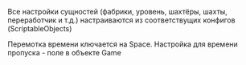 Все настройки сущностей (фабрики, уровень, шахтёры, шахты, переработчик и т.д.) настраиваются из соответствущих конфигов (ScriptableObjects)

Перемотка времени ключается на Space. Настройка для времени пропуска - поле в объекте Game
